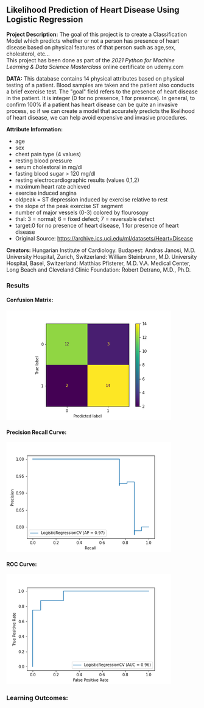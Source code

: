 ## Likelihood Prediction of Heart Disease Using Logistic Regression

**Project Description:** The goal of this project is to create a Classification Model which predicts whether or not a person has presence of heart disease based on physical features of that person such as age,sex, cholesterol, etc...\
This project has been done as part of the *2021 Python for Machine Learning & Data Science Masterclass* online certificate on udemy.com


**DATA:** This database contains 14 physical attributes based on physical testing of a patient. Blood samples are taken and the patient also conducts a brief exercise test. The "goal" field refers to the presence of heart disease in the patient. It is integer (0 for no presence, 1 for presence). In general, to confirm 100% if a patient has heart disease can be quite an invasive process, so if we can create a model that accurately predicts the likelihood of heart disease, we can help avoid expensive and invasive procedures.

**Attribute Information:**
- age
- sex
- chest pain type (4 values)
- resting blood pressure
- serum cholestoral in mg/dl
- fasting blood sugar > 120 mg/dl
- resting electrocardiographic results (values 0,1,2)
- maximum heart rate achieved
- exercise induced angina
- oldpeak = ST depression induced by exercise relative to rest
- the slope of the peak exercise ST segment
- number of major vessels (0-3) colored by flourosopy
- thal: 3 = normal; 6 = fixed defect; 7 = reversable defect
- target:0 for no presence of heart disease, 1 for presence of heart disease
- Original Source: https://archive.ics.uci.edu/ml/datasets/Heart+Disease

**Creators:**
Hungarian Institute of Cardiology. Budapest: Andras Janosi, M.D. University Hospital, Zurich, Switzerland: William Steinbrunn, M.D. University Hospital, Basel, Switzerland: Matthias Pfisterer, M.D. V.A. Medical Center, Long Beach and Cleveland Clinic Foundation: Robert Detrano, M.D., Ph.D.

### Results

#### Confusion Matrix:

<img src="../../images/Logistic%20Regression/confusion_matrix.png?raw=true"/>

#### Precision Recall Curve:

<!--img src="images/Logistic%20Regression/precision_recall_curve.png?raw=true"/-->
<img src="../../images/Logistic%20Regression/precision_recall_curve.png?raw=true"/>

#### ROC Curve:

<img src="../../images/Logistic%20Regression/roc_curve.png?raw=true"/>

### Learning Outcomes:


